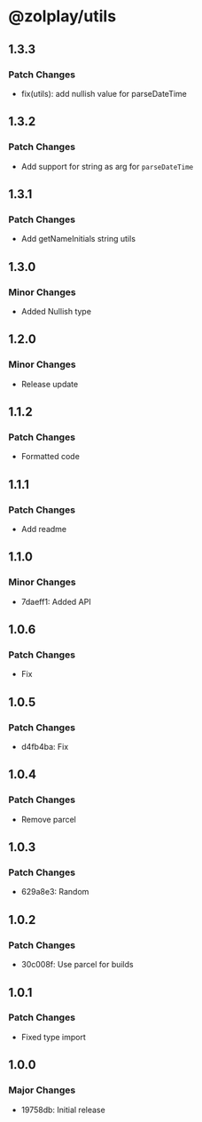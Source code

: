 # @zolplay/utils

## 1.3.3

### Patch Changes

- fix(utils): add nullish value for parseDateTime

## 1.3.2

### Patch Changes

- Add support for string as arg for `parseDateTime`

## 1.3.1

### Patch Changes

- Add getNameInitials string utils

## 1.3.0

### Minor Changes

- Added Nullish type

## 1.2.0

### Minor Changes

- Release update

## 1.1.2

### Patch Changes

- Formatted code

## 1.1.1

### Patch Changes

- Add readme

## 1.1.0

### Minor Changes

- 7daeff1: Added API

## 1.0.6

### Patch Changes

- Fix

## 1.0.5

### Patch Changes

- d4fb4ba: Fix

## 1.0.4

### Patch Changes

- Remove parcel

## 1.0.3

### Patch Changes

- 629a8e3: Random

## 1.0.2

### Patch Changes

- 30c008f: Use parcel for builds

## 1.0.1

### Patch Changes

- Fixed type import

## 1.0.0

### Major Changes

- 19758db: Initial release
